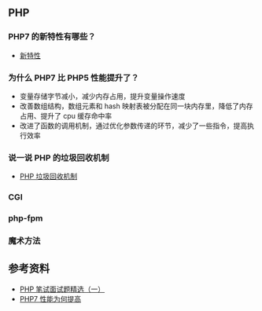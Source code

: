 ## PHP

### PHP7 的新特性有哪些？

- [新特性](http://php.net/manual/zh/migration70.new-features.php)

### 为什么 PHP7 比 PHP5 性能提升了？

- 变量存储字节减小，减少内存占用，提升变量操作速度
- 改善数组结构，数组元素和 hash 映射表被分配在同一块内存里，降低了内存占用、提升了 cpu 缓存命中率
- 改进了函数的调用机制，通过优化参数传递的环节，减少了一些指令，提高执行效率

### 说一说 PHP 的垃圾回收机制

- [PHP 垃圾回收机制](http://jalan.space/2018/12/23/2018/php-gc/)

### CGI

### php-fpm

### 魔术方法

## 参考资料

- [PHP 笔试面试题精选（一）](https://learnku.com/articles/5250/php-written-examination-questions-selected-1)
- [PHP7 性能为何提高](http://www.cleey.com/blog/single/id/888.html)